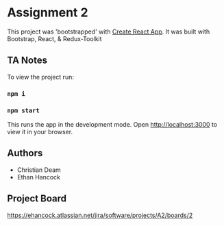 # Assignment 2

This project was 'bootstrapped' with [Create React App](https://github.com/facebook/create-react-app).
It was built with Bootstrap, React, & Redux-Toolkit

## TA Notes

To view the project run:

### `npm i`
### `npm start`

This runs the app in the development mode.
Open [http://localhost:3000](http://localhost:3000) to view it in your browser.


## Authors
  - Christian Deam
  - Ethan Hancock
  
## Project Board

https://ehancock.atlassian.net/jira/software/projects/A2/boards/2